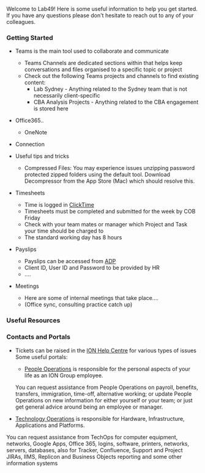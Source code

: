 Welcome to Lab49! Here is some useful information to help you get started. If you have any questions please don't hesitate to reach out to any of your colleagues.

### Getting Started
  * Teams is the main tool used to collaborate and communicate
    * Teams Channels are dedicated sections within that helps keep conversations and files organised to a specific topic or project
    * Check out the following Teams projects and channels to find existing content:
      * Lab Sydney - Anything related to the Sydney team that is not necessarily client-specific
      * CBA Analysis Projects - Anything related to the CBA engagement is stored here
  * Office365..
    * OneNote
  * Connection
      
      
* Useful tips and tricks
  * Compressed Files: You may experience issues unzipping password protected zipped folders using the default tool. Download Decompressor from the App Store (Mac) which should resolve this.


* Timesheets
  * Time is logged in [ClickTime](https://login.clicktime.com/)
  * Timesheets must be completed and submitted for the week by COB Friday
  * Check with your team mates or manager which Project and Task your time should be charged to
  * The standard working day has 8 hours
  
- Payslips
  - Payslips can be accessed from [ADP](https://my.adppayroll.com.au/)
  - Client ID, User ID and Password to be provided by HR
  - ....

- Meetings
  - Here are some of internal meetings that take place....
  - (Office sync, consulting practice catch up)



### Useful Resources
### Contacts and Portals
* Tickets can be raised in the [ION Help Centre](https://jira.iongroup.com/servicedesk/customer/portals) for various types of issues Some useful portals:
  * [People Operations](https://jira.iongroup.com/servicedesk/customer/portal/15) is responsible for the personal aspects of your life as an ION Group employee.

   You can request assistance from People Operations on payroll, benefits, transfers, immigration, time-off, alternative working; or update People Operations on new information for either yourself or your team; or just get general advice around being an employee or manager.
 * [Technology Operations](https://jira.iongroup.com/servicedesk/customer/portal/10) is responsible for Hardware, Infrastructure, Applications and Platforms.

You can request assistance from TechOps for computer equipment, networks, Google Apps, Office 365, logins, software, printers, networks, servers, databases, also for Tracker, Confluence, Support and Project JIRAs, IIMS, Replicon and Business Objects reporting and some other information systems


